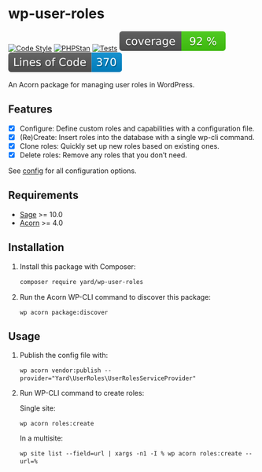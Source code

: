 # wp-user-roles

[![Code Style](https://github.com/yardinternet/wp-user-roles/actions/workflows/format-php.yml/badge.svg?no-cache)](https://github.com/yardinternet/wp-user-roles/actions/workflows/format-php.yml)
[![PHPStan](https://github.com/yardinternet/wp-user-roles/actions/workflows/phpstan.yml/badge.svg?no-cache)](https://github.com/yardinternet/wp-user-roles/actions/workflows/phpstan.yml)
[![Tests](https://github.com/yardinternet/wp-user-roles/actions/workflows/run-tests.yml/badge.svg?no-cache)](https://github.com/yardinternet/wp-user-roles/actions/workflows/run-tests.yml)
[![Code Coverage Badge](https://github.com/yardinternet/wp-user-roles/blob/badges/coverage.svg)](https://github.com/yardinternet/wp-user-roles/actions/workflows/badges.yml)
[![Lines of Code Badge](https://github.com/yardinternet/wp-user-roles/blob/badges/lines-of-code.svg)](https://github.com/yardinternet/wp-user-roles/actions/workflows/badges.yml)

An Acorn package for managing user roles in WordPress.

## Features

- [x] Configure: Define custom roles and capabilities with a configuration file.
- [x] (Re)Create: Insert roles into the database with a single wp-cli command.
- [x] Clone roles: Quickly set up new roles based on existing ones.
- [x] Delete roles: Remove any roles that you don’t need.

See [config](./config/user-roles.php) for all configuration options.

## Requirements

- [Sage](https://github.com/roots/sage) >= 10.0
- [Acorn](https://github.com/roots/acorn) >= 4.0

## Installation

1. Install this package with Composer:

    ```sh
    composer require yard/wp-user-roles
    ```

2. Run the Acorn WP-CLI command to discover this package:

    ```shell
    wp acorn package:discover
    ```

## Usage

1. Publish the config file with:

   ```shell
   wp acorn vendor:publish --provider="Yard\UserRoles\UserRolesServiceProvider"
   ```

2. Run WP-CLI command to create roles:

    Single site:

   ```shell
   wp acorn roles:create
   ```

    In a multisite:

    ```shell
    wp site list --field=url | xargs -n1 -I % wp acorn roles:create --url=% 
    ```
